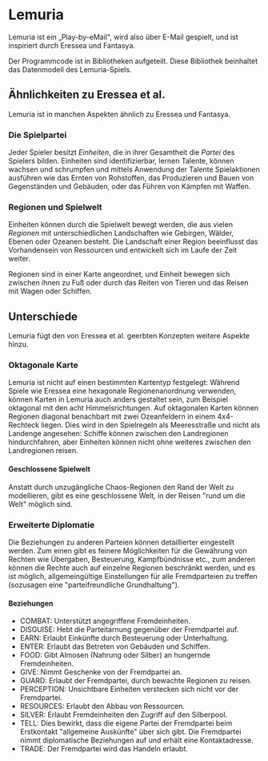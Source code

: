 # Lemuria

Lemuria ist ein „Play-by-eMail", wird also über E-Mail gespielt, und ist
inspiriert durch Eressea und Fantasya.

Der Programmcode ist in Bibliotheken aufgeteilt. Diese Bibliothek beinhaltet das
Datenmodell des Lemuria-Spiels.

## Ähnlichkeiten zu Eressea et al.

Lemuria ist in manchen Aspekten ähnlich zu Eressea und Fantasya.

### Die Spielpartei

Jeder Spieler besitzt _Einheiten_, die in ihrer Gesamtheit die _Partei_ des
Spielers bilden. Einheiten sind identifizierbar, lernen Talente, können wachsen
und schrumpfen und mittels Anwendung der Talente Spielaktionen ausführen wie das
Ernten von Rohstoffen, das Produzieren und Bauen von Gegenständen und Gebäuden,
oder das Führen von Kämpfen mit Waffen.

### Regionen und Spielwelt

Einheiten können durch die Spielwelt bewegt werden, die aus vielen _Regionen_
mit
unterschiedlichen Landschaften wie Gebirgen, Wälder, Ebenen oder Ozeanen
besteht. Die Landschaft einer Region beeinflusst das Vorhandensein von
Ressourcen und entwickelt sich im Laufe der Zeit weiter.

Regionen sind in einer Karte angeordnet, und Einheit bewegen sich zwischen ihnen
zu Fuß oder durch das Reiten von Tieren und das Reisen mit Wagen oder Schiffen.

## Unterschiede

Lemuria fügt den von Eressea et al. geerbten Konzepten weitere Aspekte hinzu.

### Oktagonale Karte

Lemuria ist nicht auf einen bestimmten Kartentyp festgelegt: Während Spiele wie
Eressea eine hexagonale Regionenanordnung verwenden, können Karten in Lemuria
auch anders gestaltet sein, zum Beispiel oktagonal mit den acht
Himmelsrichtungen. Auf oktagonalen Karten können Regionen diagonal benachbart
mit zwei Ozeanfeldern in einem 4x4-Rechteck liegen. Dies wird in den Spielregeln
als Meeresstraße und nicht als Landenge angesehen: Schiffe können zwischen den
Landregionen hindurchfahren, aber Einheiten können nicht ohne weiteres zwischen
den Landregionen reisen.

#### Geschlossene Spielwelt

Anstatt durch unzugängliche Chaos-Regionen den Rand der Welt zu modellieren,
gibt es eine geschlossene Welt, in der Reisen "rund um die Welt" möglich sind.

### Erweiterte Diplomatie

Die Beziehungen zu anderen Parteien können detaillierter eingestellt werden. Zum
einen gibt es feinere Möglichkeiten für die Gewährung von Rechten wie Übergaben,
Besteuerung, Kampfbündnisse etc., zum anderen können die Rechte auch auf
einzelne Regionen beschränkt werden, und es ist möglich, allgemeingültige
Einstellungen für alle Fremdparteien zu treffen (sozusagen eine
"parteifreundliche Grundhaltung").

#### Beziehungen

- COMBAT: Unterstützt angegriffene Fremdeinheiten.
- DISGUISE: Hebt die Parteitarnung gegenüber der Fremdpartei auf.
- EARN: Erlaubt Einkünfte durch Besteuerung oder Unterhaltung.
- ENTER: Erlaubt das Betreten von Gebäuden und Schiffen.
- FOOD: Gibt Almosen (Nahrung oder Silber) an hungernde Fremdeinheiten.
- GIVE: Nimmt Geschenke von der Fremdpartei an.
- GUARD: Erlaubt der Fremdpartei, durch bewachte Regionen zu reisen.
- PERCEPTION: Unsichtbare Einheiten verstecken sich nicht vor der Fremdpartei.
- RESOURCES: Erlaubt den Abbau von Ressourcen.
- SILVER: Erlaubt Fremdeinheiten den Zugriff auf den Silberpool.
- TELL: Dies bewirkt, dass die eigene Partei der Fremdpartei beim Erstkontakt
  "allgemeine Auskünfte" über sich gibt. Die Fremdpartei nimmt diplomatische
  Beziehungen auf und erhält eine Kontaktadresse.
- TRADE: Der Fremdpartei wird das Handeln erlaubt.
